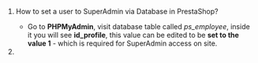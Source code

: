 1. How to set a user to SuperAdmin via Database in PrestaShop?
   - Go to **PHPMyAdmin**, visit database table called _ps_employee_, inside it you will see **id_profile**, this value can be edited to be **set to the value 1** - which is required for SuperAdmin access on site.

2. 

